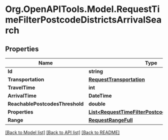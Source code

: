 # Org.OpenAPITools.Model.RequestTimeFilterPostcodeDistrictsArrivalSearch
## Properties

Name | Type | Description | Notes
------------ | ------------- | ------------- | -------------
**Id** | **string** |  | 
**Transportation** | [**RequestTransportation**](RequestTransportation.md) |  | 
**TravelTime** | **int** |  | 
**ArrivalTime** | **DateTime** |  | 
**ReachablePostcodesThreshold** | **double** |  | 
**Properties** | [**List&lt;RequestTimeFilterPostcodeDistrictsProperty&gt;**](RequestTimeFilterPostcodeDistrictsProperty.md) |  | 
**Range** | [**RequestRangeFull**](RequestRangeFull.md) |  | [optional] 

[[Back to Model list]](../README.md#documentation-for-models) [[Back to API list]](../README.md#documentation-for-api-endpoints) [[Back to README]](../README.md)

